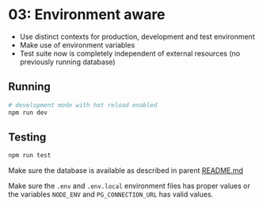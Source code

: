# 03: Environment aware

- Use distinct contexts for production, development and test environment
- Make use of environment variables
- Test suite now is completely independent of external resources (no previously
  running database)

## Running

```bash
# development mode with hot reload enabled
npm run dev
```

## Testing

```bash
npm run test
```

Make sure the database is available as described in parent [README.md](../README.md)

Make sure the `.env` and `.env.local` environment files has proper values or the
variables `NODE_ENV` and `PG_CONNECTION_URL` has valid values.
